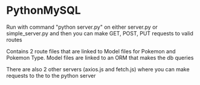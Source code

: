 # PythonMySQL

Run with command "python server.py" on either server.py or simple_server.py and then you can make GET, POST, PUT requests to valid routes

Contains 2 route files that are linked to Model files for Pokemon and Pokemon Type. Model files are linked to an ORM that makes the db queries

There are also 2 other servers (axios.js and fetch.js) where you can make requests to the to the python server
